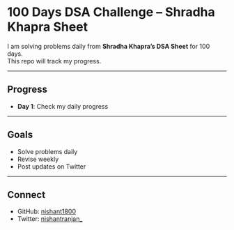 # 100 Days DSA Challenge – Shradha Khapra Sheet

I am solving problems daily from **Shradha Khapra’s DSA Sheet** for 100 days.  
This repo will track my progress.

---

## Progress

- **Day 1**: Check my daily progress

---

## Goals
- Solve problems daily  
- Revise weekly  
- Post updates on Twitter  

---

## Connect
- GitHub: [nishant1800](https://github.com/nishant1800)
- Twitter: [nishantranjan_](https://twitter.com/nishantranjan_)